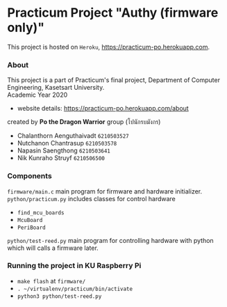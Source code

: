 # Practicum Project "Authy (firmware only)"
This project is hosted on `Heroku`, https://practicum-po.herokuapp.com.

### About

This project is a part of Practicum's final project, Department of Computer Engineering, Kasetsart University.<br>
Academic Year 2020

- website details:  https://practicum-po.herokuapp.com/about

created by **Po the Dragon Warrior** group (โปนักรบมังกร)
- Chalanthorn Aenguthaivadt `6210503527`
- Nutchanon Chantrasup `6210503578`
- Napasin Saengthong `6210503641`
- Nik Kunraho Struyf `6210506500`

### Components
`firmware/main.c` main program for firmware and hardware initializer.
`python/practicum.py` includes classes for control hardware
  - `find_mcu_boards`
  - `McuBoard`
  - `PeriBoard`
 
`python/test-reed.py` main program for controlling hardware with python which will calls a firmware later.

### Running the project in KU Raspberry Pi
  - `make flash` at `firmware/`
  - `. ~/virtualenv/practicum/bin/activate`
  - `python3 python/test-reed.py`
  

